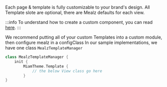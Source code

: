 Each page & template is fully customizable to your brand's design.
All Template slote are optional, there are Mealz defaults for each view.

:::info
To understand how to create a custom component, you can read [here](../../../usage/ui-customization).
:::

We recommend putting all of your custom Templates into a custom module, then configure mealz in a configClass
In our sample implementations, we have one class `MealzTemplateManager`

```kotlin
class MealzTemplateManager {
    init {
        MiamTheme.Template {
            // the below View class go here
        }
}
```